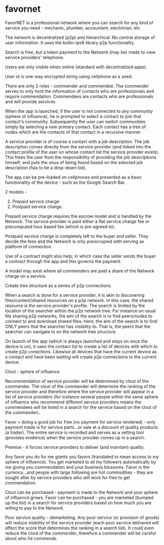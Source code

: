 # favornet
FavorNET is a professional network where you can search for any kind of service you need - mechanic, plumber, accountant, electrician, etc

The network is decentralized (p2p) and hierarchical. No central storage of user information. It uses the kotlin-ipv8 library p2p functionality.

Search is free, but a token payment to the Network (may be) made to view service providers' telephone.

Users are only visible when online (standard with decentralized apps).

User id is one-way encrypted string using cellphone as a seed.

There are only 2 roles - commender and commendee. The commender serves to only hold the information of contacts who are professionals and require commendation. Commendees are contacts who are professionals and will provide services.

When the app is launched, if the user is not connected to any community (sphere of influence), he is prompted to select a contact to join that contact's community. Subsequently the user can switch communities simply by selecting a new primary contact. Each contact has a tree of nodes which are the contacts of that contact in a recursive manner.

A service provider is of course a contact with a job description. The job description comes directly from the service provider (and linked into the contact profile of the user on whose contact list the service provider exists). This frees the user from the responsibility of providing the job descriptions himself; and puts the onus of being found based on the selected job description (has to be a drop-down list).

The app can be pre-loaded on cellphones and presented as a basic functionality of the device - such as the Google Search Bar.

2 models -
1. Prepaid service charge
2. Postpaid service charge.

Prepaid service charge requires the escrow model and is handled by the Network. The service provider is paid either a flat service charge fee or precomputed hour based fee (which is pre-agreed to).

Postpaid service charge is completely left to the buyer and seller. They decide the fees and the Network is only preoccupied with serving as platform of connection.

Use of a contract might also help; in which case the seller sends the buyer a contract through the app and this governs the payment.

A model may exist where all commenders are paid a share of the Network charge on a service.

Create tree structure as a series of p2p connections.

When a search is done for a service provider, it is akin to discovering files/content/shared resources on a p2p network. In this case, the shared resource is the service provider's profile. The search is limited by the location of the searcher within the p2p network tree. For instance on usual file sharing p2p networks, the aim of the search is to find peers/nodes to connect to and download shared files. Here, the aim of the search is to find ONLY peers that the searcher has visibility to. That is, the peers that the searcher can navigate to on the network tree structure.

On launch of the app (which is always launched and stays on once the device is on), it uses the contact list to create a list of devices with which to create p2p cnnections. Likewise all devices that have the current device as a contact and have been *waiting* will create p2p connections to the current device.

Clout - sphere of influence.

Recommendation of service provider will be determined by clout of the commender. The clout of the commender will determine the ranking of the service provider and therefore where the service provider will appear in a list of service providers (for instance several people within the same sphere of influence who recommend different service providers means the commendees will be listed in a search for the service based on the clout of the commender).

Favor = doing a good job for free (no payment for service rendered) - only payment made is for service parts...or sale at a discount of quality products (a trader). The entire service is recorded and serves as a vetting tool (provides evidence) when the service provider comes up in a search.

Premise - it forces service providers to deliver (and maintain) quality.

Any favor you do for me grants you favors (translated to mean access to my sphere of influence). You get marketed to all my followers automatically by me giving
you commendation and your business blossoms. Favor is the currency...and people with large following are hot commodities - they are sought after by service providers who will work for free to get commendation.

Clout can be purchased - payment is made to the Network and your sphere of influence grows. Favor can be purchased - you are marketed (bumped up the list) in a search for service providers based on how much you are willing to pay to the Network.

Poor service quality - demarketing. Any poor service (or provision of goods) will reduce visibility of the service provider (each poor service delivered will affect the score that determines the ranking in a search list). It could even reduce the clout of the commender, therefore a commender will be careful about who he commends.
